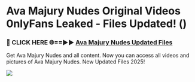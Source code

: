 # Ava Majury Nudes Original Videos 0nlyFans Leaked - Files Updated! ()

<h3>🔴 CLICK HERE 🌐==►► <a href="https://tinyurl.com/2p9ay9w9" rel="nofollow">Ava Majury Nudes Updated Files</a></h3>

Get Ava Majury Nudes and all content. Now you can access all videos and pictures of Ava Majury Nudes. New Updated Files 2025!

[![](https://i.imgur.com/KQgVmj3.gif)](https://tinyurl.com/2p9ay9w9)
